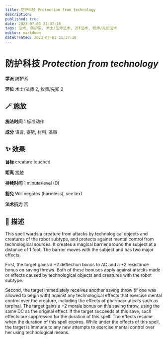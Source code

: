 ```yaml
---
title: 防护科技 Protection from technology
description: 
published: true
date: 2023-07-03 21:37:18
tags: 法术, 防护系, 术士/法师法术, 2环法术, 牧师/先知法术
editor: markdown
dateCreated: 2023-07-03 21:37:18
---
```


# **防护科技** *Protection from technology*

**学派** 防护系 

**环位** 术士/法师 2, 牧师/先知 2

## 🪄 施放

**施法时间** 1 标准动作

**成分** 语言, 姿势, 材料, 圣徽

## ✨ 效果 

**目标** creature touched 

**距离** 接触  

**持续时间** 1 minute/level (D) 

**豁免** Will negates (harmless), see text

**法术抗力** 否

## 📖 描述

This spell wards a creature from attacks by technological objects and creatures of the robot subtype, and protects against mental control from technological sources. It creates a magical barrier around the subject at a distance of 1 foot. The barrier moves with the subject and has two major effects.

First, the target gains a +2 deflection bonus to AC and a +2 resistance bonus on saving throws. Both of these bonuses apply against attacks made or effects caused by technological objects and creatures with the robot subtype.

Second, the target immediately receives another saving throw (if one was allowed to begin with) against any technological effects that exercise mental control over the creature, including the effects of pharmaceuticals such as torpinal. The target gains a +2 morale bonus on this saving throw, using the same DC as the original effect. If the target succeeds at this save, such effects are suppressed for the duration of this spell. The effects resume when the duration of this spell expires. While under the effects of this spell, the target is immune to any new attempts to exercise mental control over her using technological means.
    
